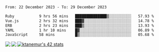 <!--START_SECTION:waka-->

```txt
From: 22 December 2023 - To: 29 December 2023

Ruby           9 hrs 56 mins   ██████████████▒░░░░░░░░░░   57.93 %
Vue.js         2 hrs 32 mins   ███▓░░░░░░░░░░░░░░░░░░░░░   14.78 %
ERB            2 hrs 23 mins   ███▒░░░░░░░░░░░░░░░░░░░░░   13.93 %
YAML           1 hr 10 mins    █▓░░░░░░░░░░░░░░░░░░░░░░░   06.89 %
JavaScript     58 mins         █▒░░░░░░░░░░░░░░░░░░░░░░░   05.68 %
```

<!--END_SECTION:waka-->
<a href="https://github.com/anuraghazra/github-readme-stats">
  <img align="left" src="https://github-readme-stats.vercel.app/api?username=Tanesan&count_private=true&show_icons=true" />
<img align="left" src="https://github-readme-stats.vercel.app/api/top-langs/?username=Tanesan" />
</a>

[![ktanemur's 42 stats](https://badge42.vercel.app/api/v2/cl1wslf6s002109l771rng2w8/stats?cursusId=21&coalitionId=62)](https://github.com/JaeSeoKim/badge42)
